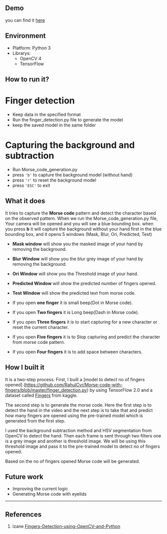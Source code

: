 ## Demo
you can find it [here](https://www.youtube.com/watch?v=n-jaHrTmmo0)

## Environment
- Platform: Python 3
- Librarys: 
	- OpenCV 4
	- TensorFlow

## How to run it?
# Finger detection 
- Keep data in the specified format 
- Run the finger_detection.py file to generate the model
- keep the saved model in the same folder
# Capturing the background and subtraction 
- Run Morse_code_generation.py
- press `'b'` to capture the background model (without hand)
- press `'r'` to reset the background model
- press `'ESC'` to exit

## What it does
It tries to capture the **Morse code** pattern and detect the character based on the observed pattern. When we run the Morse_code_generation.py file, Your camera will be opened and you will see a blue bounding box. when you press **b** it will capture the background without your hand first in the blue bounding box,  and it opens 5 windows (Mask, Blur, Ori, Predicted, Test) 
- **Mask window** will show you the masked image of your hand by removing the background.
- **Blur Window** will show you the blur grey image of your hand by removing the background.
- **Ori Window** will show you the Threshold image of your hand.
- **Predicted Window** will show the predicted number of fingers opened.
- **Test Window** will show the predicted text from morse code. 
 
- If you open **one finger** it is small beep(Dot in Morse code).
- If you open **Two fingers** it is Long beep(Dash in Morse code).
- If you open **Three fingers** it is to start capturing for a new character or reset the current character.
- If you open **Five fingers** it is to Stop capturing and predict the character from morse code pattern.
- If you open **Four fingers** it is to add space between characters.

## How I built it
It is a two-step process. First, I built a [model to detect no of fingers opened] (https://github.com/RahulCvr/Morse-code-with-fingers/blob/master/finger_detection.py) by using TensorFlow 2.0 and a dataset called [Fingers](https://www.kaggle.com/koryakinp/fingers) from kaggle.

The second step is to generate the morse code. Here the first step is to detect the hand in the video and the next step is to take that and predict how many fingers are opened using the pre-trained model which is generated from the first step. 

I used the background subtraction method and HSV segmentation from OpenCV to detect the hand. Then each frame is sent through two filters one is a grey image and another is threshold image. We will be using this threshold image and pass it to the pre-trained model to detect no of fingers opened. 

Based on the no of fingers opened Morse code will be generated.

## Future work
- Improving the current logic
- Generating Morse code with eyelids
----------------------
## References

1. lzane [Fingers-Detection-using-OpenCV-and-Python](https://github.com/lzane/Fingers-Detection-using-OpenCV-and-Python)


